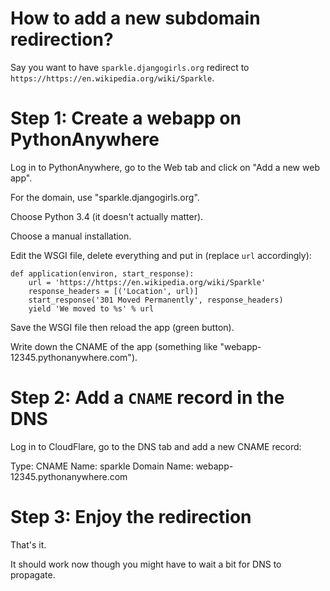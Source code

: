 # How to add a new subdomain redirection?

Say you want to have `sparkle.djangogirls.org` redirect to `https://https://en.wikipedia.org/wiki/Sparkle`.


# Step 1: Create a webapp on PythonAnywhere

Log in to PythonAnywhere, go to the Web tab and click on "Add a new web app".

For the domain, use "sparkle.djangogirls.org".

Choose Python 3.4 (it doesn't actually matter).

Choose a manual installation.

Edit the WSGI file, delete everything and put in (replace `url` accordingly):

    def application(environ, start_response):
        url = 'https://https://en.wikipedia.org/wiki/Sparkle'
        response_headers = [('Location', url)]
        start_response('301 Moved Permanently', response_headers)
        yield 'We moved to %s' % url

Save the WSGI file then reload the app (green button).

Write down the CNAME of the app (something like "webapp-12345.pythonanywhere.com").

# Step 2: Add a `CNAME` record in the DNS

Log in to CloudFlare, go to the DNS tab and add a new CNAME record:

Type: CNAME
Name: sparkle
Domain Name: webapp-12345.pythonanywhere.com


# Step 3: Enjoy the redirection

That's it.

It should work now though you might have to wait a bit for DNS to propagate.
